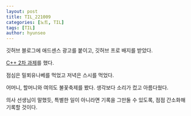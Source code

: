 ```yaml
---
layout: post
title: TIL_221009
categories: [노트, TIL]
tags: [TIL]
author: hyunseo
---
```


깃허브 블로그에 애드센스 광고를 붙이고, 깃허브 프로 배지를 받았다.

[C++ 2차 과제](https://github.com/HyunSeoChoi/school-grades-concept-theorem/blob/master/%EA%B3%BC%EC%A0%9C/1-2/C%2B%2B/11419_2022076971-handout2.pdf)를 했다.

점심은 밀푀유나베를 먹었고 저녁은 스시를 먹었다.

어머니, 할머니와 여의도 불꽃축제를 봤다. 생각보다 소리가 컸고 아름다웠다.

의사 선생님이 말했듯, 특별한 일이 아니라면 기록을 그만둘 수 있도록, 점점 간소화해 기록할 것이다.
